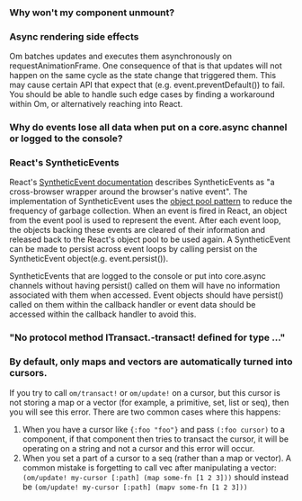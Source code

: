 ### Why won't my component unmount?

### Async rendering side effects
Om batches updates and executes them asynchronously on requestAnimationFrame. One consequence of that is that updates will not happen on the same cycle as the state change that triggered them. This may cause certain API that expect that (e.g. event.preventDefault()) to fail. You should be able to handle such edge cases by finding a workaround within Om, or alternatively reaching into React.

### Why do events lose all data when put on a core.async channel or logged to the console?

### React's SyntheticEvents 
React's [SyntheticEvent documentation](facebook.github.io/react/docs/events.html) describes SyntheticEvents as "a cross-browser wrapper around the browser's native event". The implementation of SyntheticEvent uses the [object pool pattern](http://en.wikipedia.org/wiki/Object_pool_pattern) to reduce the frequency of garbage collection. When an event is fired in React, an object from the event pool is used to represent the event. After each event loop, the objects backing these events are cleared of their information and released back to the React's object pool to be used again. A SyntheticEvent can be made to persist across event loops by calling persist on the SyntheticEvent object(e.g. event.persist()).

SyntheticEvents that are logged to the console or put into core.async channels without having persist() called on them will have no information associated with them when accessed. Event objects should have persist() called on them within the callback handler or event data should be accessed within the callback handler to avoid this.

### "No protocol method ITransact.-transact! defined for type ..."

### By default, only maps and vectors are automatically turned into cursors.

If you try to call `om/transact!` or `om/update!` on a cursor, but this cursor is not storing a map or a vector (for example, a primitive, set, list or seq), then you will see this error. There are two common cases where this happens:

1. When you have a cursor like `{:foo "foo"}` and pass `(:foo cursor)` to a component, if that component then tries to transact the cursor, it will be operating on a string and not a cursor and this error will occur.
1. When you set a part of a cursor to a seq (rather than a map or vector). A common mistake is forgetting to call vec after manipulating a vector: `(om/update! my-cursor [:path] (map some-fn [1 2 3]))` should instead be `(om/update! my-cursor [:path] (mapv some-fn [1 2 3]))`
